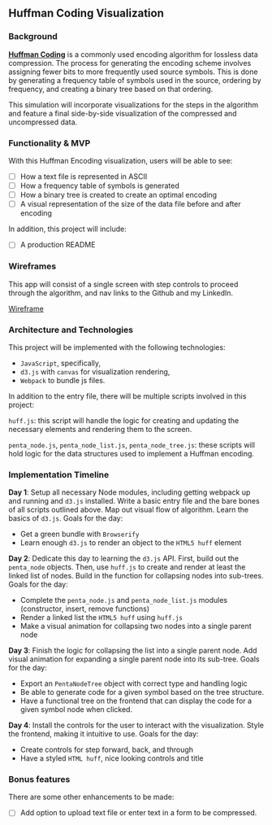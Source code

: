 ## Huffman Coding Visualization

### Background

**[Huffman Coding](https://en.wikipedia.org/wiki/Huffman_coding)** is a commonly used encoding algorithm for lossless data compression. The process for generating the encoding scheme involves assigning fewer bits to more frequently used source symbols. This is done by generating a frequency table of symbols used in the source, ordering by frequency, and creating a binary tree based on that ordering.

This simulation will incorporate visualizations for the steps in the algorithm and feature a final side-by-side visualization of the compressed and uncompressed data.

### Functionality & MVP  

With this Huffman Encoding visualization, users will be able to see:

- [ ] How a text file is represented in ASCII
- [ ] How a frequency table of symbols is generated
- [ ] How a binary tree is created to create an optimal encoding
- [ ] A visual representation of the size of the data file before and after encoding

In addition, this project will include:

- [ ] A production README

### Wireframes

This app will consist of a single screen with step controls to proceed through the algorithm, and nav links to the Github and my LinkedIn.

[Wireframe](./images/huffman.svg)

### Architecture and Technologies

This project will be implemented with the following technologies:

- `JavaScript`, specifically,
- `d3.js` with `canvas` for visualization rendering,
- `Webpack` to bundle js files.

In addition to the entry file, there will be multiple scripts involved in this project:

`huff.js`: this script will handle the logic for creating and updating the necessary elements and rendering them to the screen.

`penta_node.js`, `penta_node_list.js`, `penta_node_tree.js`: these scripts will hold logic for the data structures used to implement a Huffman encoding.

### Implementation Timeline

**Day 1**: Setup all necessary Node modules, including getting webpack up and running and `d3.js` installed. Write a basic entry file and the bare bones of all scripts outlined above. Map out visual flow of algorithm. Learn the basics of `d3.js`. Goals for the day:

- Get a green bundle with `Browserify`
- Learn enough `d3.js` to render an object to the `HTML5 huff` element

**Day 2**: Dedicate this day to learning the `d3.js` API. First, build out the `penta_node` objects. Then, use `huff.js` to create and render at least the linked list of nodes. Build in the function for collapsing nodes into sub-trees. Goals for the day:

- Complete the `penta_node.js` and `penta_node_list.js` modules (constructor, insert, remove functions)
- Render a linked list the `HTML5 huff` using `huff.js`
- Make a visual animation for collapsing two nodes into a single parent node

**Day 3**: Finish the logic for collapsing the list into a single parent node. Add visual animation for expanding a single parent node into its sub-tree. Goals for the day:

- Export an `PentaNodeTree` object with correct type and handling logic
- Be able to generate code for a given symbol based on the tree structure.
- Have a functional tree on the frontend that can display the code for a given symbol node when clicked.


**Day 4**: Install the controls for the user to interact with the visualization. Style the frontend, making it intuitive to use. Goals for the day:

- Create controls for step forward, back, and through
- Have a styled `HTML huff`, nice looking controls and title


### Bonus features

There are some other enhancements to be made:

- [ ] Add option to upload text file or enter text in a form to be compressed.
